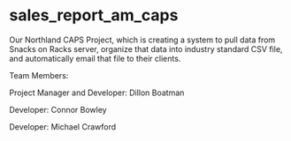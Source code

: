 # sales_report_am_caps
Our Northland CAPS Project, which is creating a system to pull data from Snacks on Racks server, organize that data into industry standard CSV file, and automatically email that file to their clients.


Team Members:

Project Manager and Developer: Dillon Boatman

Developer: Connor Bowley

Developer: Michael Crawford
